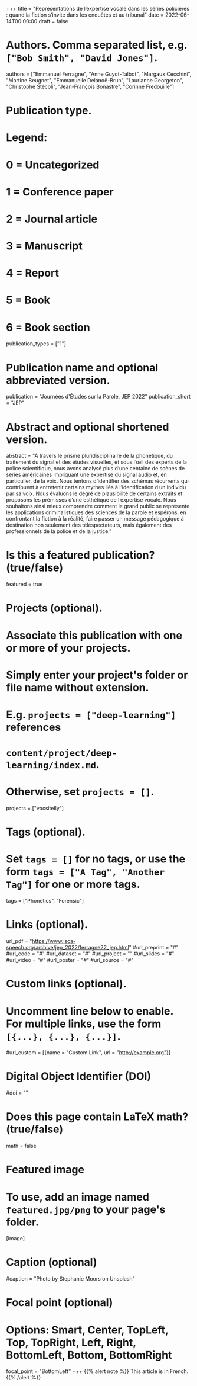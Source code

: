 +++
title = "Représentations de l’expertise vocale dans les séries policières : quand la fiction s’invite dans les enquêtes et au tribunal"
date = 2022-06-14T00:00:00
draft = false

# Authors. Comma separated list, e.g. `["Bob Smith", "David Jones"]`.
authors = ["Emmanuel Ferragne", "Anne Guyot-Talbot", "Margaux Cecchini", "Martine Beugnet", "Emmanuelle Delanoë-Brun", "Laurianne Georgeton", "Christophe Stécoli", "Jean-François Bonastre", "Corinne Fredouille"]

# Publication type.
# Legend:
# 0 = Uncategorized
# 1 = Conference paper
# 2 = Journal article
# 3 = Manuscript
# 4 = Report
# 5 = Book
# 6 = Book section
publication_types = ["1"]

# Publication name and optional abbreviated version.
publication =  "Journées d'Études sur la Parole, JEP 2022"
publication_short = "JEP"

# Abstract and optional shortened version.
abstract = "À travers le prisme pluridisciplinaire de la phonétique, du traitement du signal et des études visuelles, et sous l’œil des experts de la police scientifique, nous avons analysé plus d’une centaine de scènes de séries américaines impliquant une expertise du signal audio et, en particulier, de la voix. Nous tentons d’identifier des schémas récurrents qui contribuent à entretenir certains mythes liés à l’identification d’un individu par sa voix. Nous évaluons le degré de plausibilité de certains extraits et proposons les prémisses d’une esthétique de l’expertise vocale. Nous souhaitons ainsi mieux comprendre comment le grand public se représente les applications criminalistiques des sciences de la parole et espérons, en confrontant la fiction à la réalité, faire passer un message pédagogique à destination non seulement des téléspectateurs, mais également des professionnels de la police et de la justice."

# Is this a featured publication? (true/false)
featured = true

# Projects (optional).
#   Associate this publication with one or more of your projects.
#   Simply enter your project's folder or file name without extension.
#   E.g. `projects = ["deep-learning"]` references 
#   `content/project/deep-learning/index.md`.
#   Otherwise, set `projects = []`.
projects = ["vocsitelly"]

# Tags (optional).
#   Set `tags = []` for no tags, or use the form `tags = ["A Tag", "Another Tag"]` for one or more tags.
tags = ["Phonetics", "Forensic"]

# Links (optional).
url_pdf = "https://www.isca-speech.org/archive/jep_2022/ferragne22_jep.html"
#url_preprint = "#"
#url_code = "#"
#url_dataset = "#"
#url_project = ""
#url_slides = "#"
#url_video = "#"
#url_poster = "#"
#url_source = "#"

# Custom links (optional).
#   Uncomment line below to enable. For multiple links, use the form `[{...}, {...}, {...}]`.
#url_custom = [{name = "Custom Link", url = "http://example.org"}]

# Digital Object Identifier (DOI)
#doi = ""

# Does this page contain LaTeX math? (true/false)
math = false

# Featured image
# To use, add an image named `featured.jpg/png` to your page's folder. 
[image]
  # Caption (optional)
  #caption = "Photo by Stephanie Moors on Unsplash"

  # Focal point (optional)
  # Options: Smart, Center, TopLeft, Top, TopRight, Left, Right, BottomLeft, Bottom, BottomRight
  focal_point = "BottomLeft"
+++
{{% alert note %}}
This article is in French.
{{% /alert %}}
